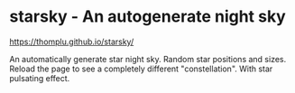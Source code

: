 # starsky - An autogenerate night sky

https://thomplu.github.io/starsky/

An automatically generate star night sky.
Random star positions and sizes. Reload the page to see a completely different "constellation".
With star pulsating effect.
